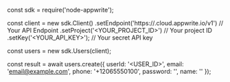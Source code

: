 const sdk = require('node-appwrite');

const client = new sdk.Client()
    .setEndpoint('https://<REGION>.cloud.appwrite.io/v1') // Your API Endpoint
    .setProject('<YOUR_PROJECT_ID>') // Your project ID
    .setKey('<YOUR_API_KEY>'); // Your secret API key

const users = new sdk.Users(client);

const result = await users.create({
    userId: '<USER_ID>',
    email: 'email@example.com',
    phone: '+12065550100',
    password: '',
    name: '<NAME>'
});
